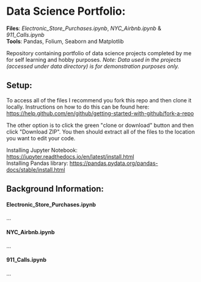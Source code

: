 # Data Science Portfolio:
__Files__: _Electronic_Store_Purchases.ipynb_, _NYC_Airbnb.ipynb_ & _911_Calls.ipynb_ <br>
__Tools__: Pandas, Folium, Seaborn and Matplotlib

Repository containing portfolio of data science projects completed by me for self learning and hobby purposes.
_Note: Data used in the projects (accessed under data directory) is for demonstration purposes only._

## Setup:
To access all of the files I recommend you fork this repo and then clone it locally. Instructions on how to do this can be found here: https://help.github.com/en/github/getting-started-with-github/fork-a-repo

The other option is to click the green "clone or download" button and then click "Download ZIP". You then should extract all of the files to the location you want to edit your code.

Installing Jupyter Notebook: https://jupyter.readthedocs.io/en/latest/install.html <br>
Installing Pandas library: https://pandas.pydata.org/pandas-docs/stable/install.html


## Background Information:
#### Electronic_Store_Purchases.ipynb
...

#### NYC_Airbnb.ipynb
...

#### 911_Calls.ipynb
...

